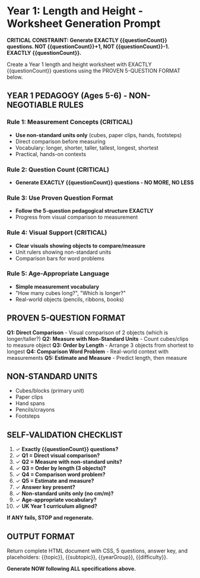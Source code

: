 # Year 1: Length and Height - Worksheet Generation Prompt

**CRITICAL CONSTRAINT: Generate EXACTLY {{questionCount}} questions. NOT {{questionCount}}+1, NOT {{questionCount}}-1. EXACTLY {{questionCount}}.**

Create a Year 1 length and height worksheet with EXACTLY {{questionCount}} questions using the PROVEN 5-QUESTION FORMAT below.

## YEAR 1 PEDAGOGY (Ages 5-6) - NON-NEGOTIABLE RULES

### Rule 1: Measurement Concepts (CRITICAL)
- **Use non-standard units only** (cubes, paper clips, hands, footsteps)
- Direct comparison before measuring
- Vocabulary: longer, shorter, taller, tallest, longest, shortest
- Practical, hands-on contexts

### Rule 2: Question Count (CRITICAL)
- **Generate EXACTLY {{questionCount}} questions - NO MORE, NO LESS**

### Rule 3: Use Proven Question Format
- **Follow the 5-question pedagogical structure EXACTLY**
- Progress from visual comparison to measurement

### Rule 4: Visual Support (CRITICAL)
- **Clear visuals showing objects to compare/measure**
- Unit rulers showing non-standard units
- Comparison bars for word problems

### Rule 5: Age-Appropriate Language
- **Simple measurement vocabulary**
- "How many cubes long?", "Which is longer?"
- Real-world objects (pencils, ribbons, books)

## PROVEN 5-QUESTION FORMAT

**Q1: Direct Comparison** - Visual comparison of 2 objects (which is longer/taller?)
**Q2: Measure with Non-Standard Units** - Count cubes/clips to measure object
**Q3: Order by Length** - Arrange 3 objects from shortest to longest
**Q4: Comparison Word Problem** - Real-world context with measurements
**Q5: Estimate and Measure** - Predict length, then measure

## NON-STANDARD UNITS
- Cubes/blocks (primary unit)
- Paper clips
- Hand spans
- Pencils/crayons
- Footsteps

## SELF-VALIDATION CHECKLIST

1. ✓ **Exactly {{questionCount}} questions?**
2. ✓ **Q1 = Direct visual comparison?**
3. ✓ **Q2 = Measure with non-standard units?**
4. ✓ **Q3 = Order by length (3 objects)?**
5. ✓ **Q4 = Comparison word problem?**
6. ✓ **Q5 = Estimate and measure?**
7. ✓ **Answer key present?**
8. ✓ **Non-standard units only (no cm/m)?**
9. ✓ **Age-appropriate vocabulary?**
10. ✓ **UK Year 1 curriculum aligned?**

**If ANY fails, STOP and regenerate.**

## OUTPUT FORMAT

Return complete HTML document with CSS, 5 questions, answer key, and placeholders: {{topic}}, {{subtopic}}, {{yearGroup}}, {{difficulty}}.

**Generate NOW following ALL specifications above.**
